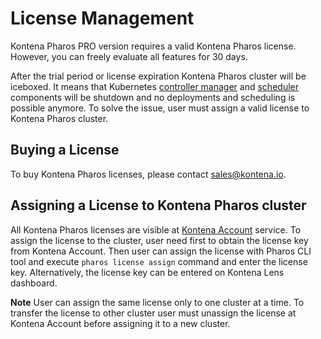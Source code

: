 # License Management

Kontena Pharos PRO version requires a valid Kontena Pharos license. However, you can freely evaluate all features for 30 days.

After the trial period or license expiration Kontena Pharos cluster will be iceboxed. It means that Kubernetes [controller manager](https://kubernetes.io/docs/reference/command-line-tools-reference/kube-controller-manager/#kube-controller-manager) and [scheduler](https://kubernetes.io/docs/reference/command-line-tools-reference/kube-scheduler/) components will be shutdown and no deployments and scheduling is possible anymore. To solve the issue, user must assign a valid license to Kontena Pharos cluster.

## Buying a License

To buy Kontena Pharos licenses, please contact [sales@kontena.io](mailto:sales@kontena.io).

## Assigning a License to Kontena Pharos cluster

All Kontena Pharos licenses are visible at [Kontena Account](https://account.kontena.io) service. To assign the license to the cluster, user need first to obtain the license key from Kontena Account. Then user can assign the license with Pharos CLI tool and execute `pharos license assign` command and enter the license key. Alternatively, the license key can be entered on Kontena Lens dashboard.

**Note** User can assign the same license only to one cluster at a time. To transfer the license to other cluster user must unassign the license at Kontena Account before assigning it to a new cluster.
